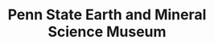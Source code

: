 ---
layout: repo
title: "Penn State Earth and Mineral Science Museum"
id: 15413
permalink: repos/15413/
---